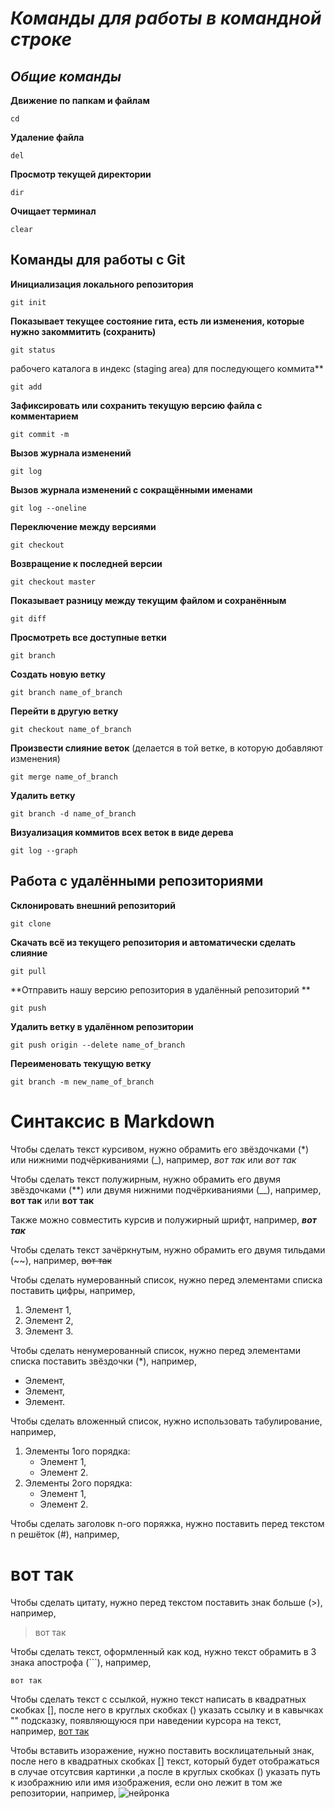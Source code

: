 # _**Команды для работы в командной строке**_
## _**Общие команды**_
**Движение по папкам и файлам**
```
cd
```
**Удаление файла**
```
del
```
**Просмотр текущей директории**
```
dir
```
**Очищает терминал**
```
clear
```
## Команды для работы с Git
**Инициализация локального репозитория**
```
git init
```
**Показывает текущее состояние гита, есть ли изменения, которые нужно закоммитить (сохранить)** 
```
git status
```
рабочего каталога в индекс (staging area) для последующего коммита**
```
git add
```
**Зафиксировать или сохранить текущую версию файла с комментарием**
```
git commit -m
```
**Вызов журнала изменений**
```
git log
```
**Вызов журнала изменений с сокращёнными именами**
```
git log --oneline
```
**Переключение между версиями**
```
git checkout
```
**Возвращение к последней версии**
```
git checkout master
```
**Показывает разницу между текущим файлом и сохранённым**
```
git diff
```
**Просмотреть все доступные ветки**
```
git branch
```
**Создать новую ветку**
```
git branch name_of_branch
```
**Перейти в другую ветку**
```
git checkout name_of_branch
```
**Произвести слияние веток** (делается в той ветке, в которую добавляют изменения)
```
git merge name_of_branch
```
**Удалить ветку**
```
git branch -d name_of_branch
```
**Визуализация коммитов всех веток в виде дерева**
```
git log --graph
```
## Работа с удалёнными репозиториями
**Склонировать внешний репозиторий**
```
git clone
```
**Скачать всё из текущего репозитория и автоматически сделать слияние**
```
git pull
```
**Отправить нашу версию репозитория в удалённый репозиторий **
```
git push
```
**Удалить ветку в удалённом репозитории**
```
git push origin --delete name_of_branch
```
**Переименовать текущую ветку**
```
git branch -m new_name_of_branch
```
# Синтаксис в Markdown
Чтобы сделать текст курсивом, нужно обрамить его звёздочками (*) или нижними подчёркиваниями (_), например, *вот так* или _вот так_

Чтобы сделать текст полужирным, нужно обрамить его двумя звёздочками (**) или двумя нижними подчёркиваниями (__), например, **вот так** или __вот так__

Также можно совместить курсив и полужирный шрифт, например, __*вот так*__

Чтобы сделать текст зачёркнутым, нужно обрамить его двумя тильдами (~~), например, ~~вот так~~

Чтобы сделать нумерованный список, нужно перед элементами списка поставить цифры, например,
1. Элемент 1,
2. Элемент 2,
3. Элемент 3.

Чтобы сделать ненумерованный список, нужно перед элементами списка поставить звёздочки (*), например,
* Элемент,
* Элемент,
* Элемент.

Чтобы сделать вложенный список, нужно использовать табулирование, например,
1. Элементы 1ого порядка:
    * Элемент 1,
    * Элемент 2.
2. Элементы 2ого порядка:
    * Элемент 1,
    * Элемент 2.

Чтобы сделать заголовк n-ого поряжка, нужно поставить перед текстом n решёток (#), например, 
# вот так

Чтобы сделать цитату, нужно перед текстом поставить знак больше (>), например,
> вот так

Чтобы сделать текст, оформленный как код, нужно текст обрамить в 3 знака апострофа (```), например, 
```
вот так
```
Чтобы сделать текст с ссылкой, нужно текст написать в квадратных скобках [], после него в круглых скобках () указать ссылку и в кавычках "" подсказку, появляющуюся при наведении курсора на текст, например, 
[вот так](https://skillbox.ru/media/code/yazyk-razmetki-markdown-shpargalka-po-sintaksisu-s-primerami/ "Всплывающая подсказка") 

Чтобы вставить изоражение, нужно поставить восклицательный знак, после него в квадратных скобках [] текст, который будет отображаться в случае отсутсвия картинки ,а после в круглых скобках () указать путь к изображнию или имя изображения, если оно лежит в том же репозитории, например, 
![нейронка](Нейронка.jpg)

